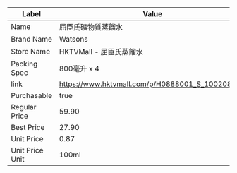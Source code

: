 | Label           | Value                                           |
| --------------- | ----------------------------------------------- |
| Name            | 屈臣氏礦物質蒸餾水                                       |
| Brand Name      | Watsons                                         |
| Store Name      | HKTVMall - 屈臣氏蒸餾水                               |
| Packing Spec    | 800毫升 x 4                                       |
| link            | https://www.hktvmall.com/p/H0888001_S_10020859C |
| Purchasable     | true                                            |
| Regular Price   | 59.90                                           |
| Best Price      | 27.90                                           |
| Unit Price      | 0.87                                            |
| Unit Price Unit | 100ml                                           |
